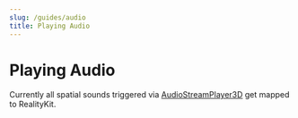 ```yaml
---
slug: /guides/audio
title: Playing Audio
---
```


# Playing Audio

Currently all spatial sounds triggered via [AudioStreamPlayer3D](https://docs.godotengine.org/en/stable/classes/class_audiostreamplayer3d.html) get mapped to RealityKit.


